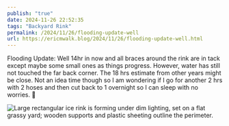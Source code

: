 ```yaml
---
publish: "true"
date: 2024-11-26 22:52:35
tags: "Backyard Rink"
permalink: /2024/11/26/flooding-update-well
url: https://ericmwalk.blog/2024/11/26/flooding-update-well.html
---
```


Flooding Update: Well 14hr in now and all braces around the rink are in tack except maybe some small ones as things progress. However, water has still not touched the far back corner. The 18 hrs estimate from other years might be close. Not an idea time though so I am wondering if I go for another 2 hrs with 2 hoses and then cut back to 1 overnight so I can sleep with no worries. 🤔


![Large rectangular ice rink is forming under dim lighting, set on a flat grassy yard; wooden supports and plastic sheeting outline the perimeter.](https://ericmwalk.blog/uploads/2024/img-1017.jpeg)